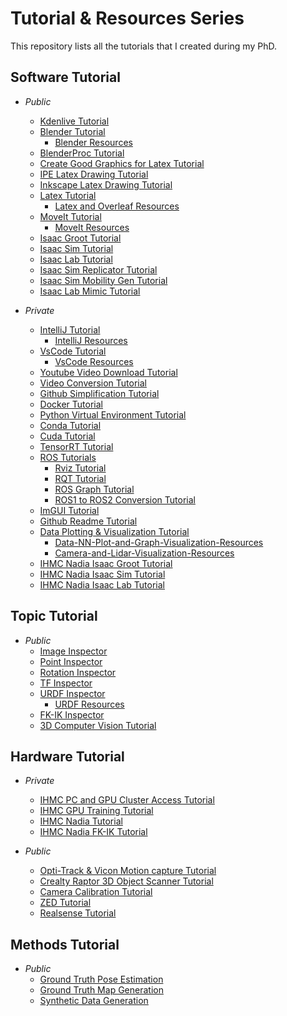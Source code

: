 # Tutorial & Resources Series
This repository lists all the tutorials that I created during my PhD.

## Software Tutorial
- *Public*
  - [Kdenlive Tutorial](https://github.com/ArghyaChatterjee/Kdenlive-Tutorial)
  - [Blender Tutorial](https://github.com/ArghyaChatterjee/Blender-Tutorial)
    - [Blender Resources](https://github.com/ArghyaChatterjee/Blender-Resources)
  - [BlenderProc Tutorial]()
  - [Create Good Graphics for Latex Tutorial](https://github.com/ArghyaChatterjee/Create-Good-Graphics-for-Latex-Tutorial)
  - [IPE Latex Drawing Tutorial](https://github.com/ArghyaChatterjee/IPE-Latex-Drawing-Tutorial)
  - [Inkscape Latex Drawing Tutorial](https://github.com/ArghyaChatterjee/Inkscape-Latex-Drawing-Tutorial)
  - [Latex Tutorial](https://github.com/ArghyaChatterjee/Latex-and-Overleaf-Tutorial)
    - [Latex and Overleaf Resources](https://github.com/ArghyaChatterjee/Latex-and-Overleaf-Resources) 
  - [MoveIt Tutorial](https://github.com/ArghyaChatterjee/MoveIt-Tutorial)
    - [MoveIt Resources](https://github.com/ArghyaChatterjee/MoveIt-Resources) 
  - [Isaac Groot Tutorial](https://github.com/ArghyaChatterjee/Isaac-Groot-Tutorial) 
  - [Isaac Sim Tutorial](https://github.com/ShalikAI/Isaac-Sim-Tutorial)
  - [Isaac Lab Tutorial](https://github.com/ArghyaChatterjee/Isaac-Lab-Tutorial)
  - [Isaac Sim Replicator Tutorial](https://github.com/ShalikAI/Isaac-Sim-Replicator-Tutorial)
  - [Isaac Sim Mobility Gen Tutorial](https://github.com/ShalikAI/Isaac-Sim-Mobility-Gen-Tutorial)
  - [Isaac Lab Mimic Tutorial](https://github.com/ArghyaChatterjee/Isaac-Lab-Mimic-Tutorial)

- *Private*
  - [IntelliJ Tutorial]()
    - [IntelliJ Resources]()
  - [VsCode Tutorial]()
    - [VsCode Resources]()
  - [Youtube Video Download Tutorial](https://github.com/ArghyaChatterjee/Youtube-Video-Download-Tutorial)
  - [Video Conversion Tutorial](https://github.com/ArghyaChatterjee/Video-Conversion-Tutorial)
  - [Github Simplification Tutorial](https://github.com/ArghyaChatterjee/Github-Simplification-Tutorial)
  - [Docker Tutorial](https://github.com/ArghyaChatterjee/Docker-Tutorial)
  - [Python Virtual Environment Tutorial](https://github.com/ArghyaChatterjee/Python-Virtual-Environment-Tutorial)
  - [Conda Tutorial](https://github.com/ArghyaChatterjee/Conda-Tutorial)
  - [Cuda Tutorial](https://github.com/ArghyaChatterjee/Cuda-Tutorial)
  - [TensorRT Tutorial](https://github.com/ArghyaChatterjee/TensorRT-Tutorial)
  - [ROS Tutorials](https://github.com/robosavvy/ROS_Tutorials)
    - [Rviz Tutorial](https://github.com/ArghyaChatterjee/Rviz-Tutorial)
    - [RQT Tutorial](https://github.com/ArghyaChatterjee/RQT-Tutorial)
    - [ROS Graph Tutorial](https://github.com/ArghyaChatterjee/ROS-Graph-Tutorial)
    - [ROS1 to ROS2 Conversion Tutorial](https://github.com/ArghyaChatterjee/ROS1-to-ROS2-Conversion-Tutorial)
  - [ImGUI Tutorial](https://github.com/ArghyaChatterjee/ImGUI-Tutorial)
  - [Github Readme Tutorial](https://github.com/ArghyaChatterjee/Github-Readme-Tutorial)
  - [Data Plotting & Visualization Tutorial](https://github.com/ArghyaChatterjee/Data-Plotting-Visualization-Tutorial)
    - [Data-NN-Plot-and-Graph-Visualization-Resources](https://github.com/ArghyaChatterjee/Data-NN-Plot-and-Graph-Visualization-Resources)
    - [Camera-and-Lidar-Visualization-Resources](https://github.com/ArghyaChatterjee/Camera-and-Lidar-Visualization-Resources)
  - [IHMC Nadia Isaac Groot Tutorial](https://github.com/ArghyaChatterjee/IHMC-Nadia-Isaac-Groot-Tutorial) 
  - [IHMC Nadia Isaac Sim Tutorial](https://github.com/ArghyaChatterjee/IHMC-Nadia-Isaac-Sim-Tutorial)
  - [IHMC Nadia Isaac Lab Tutorial](https://github.com/ArghyaChatterjee/IHMC-Nadia-Isaac-Lab-Tutorial)

## Topic Tutorial
- *Public*
  - [Image Inspector](https://github.com/ArghyaChatterjee/image-inspector)
  - [Point Inspector](https://github.com/ArghyaChatterjee/point-inspector)
  - [Rotation Inspector](https://github.com/ArghyaChatterjee/Rotation-Inspector)
  - [TF Inspector](https://github.com/ArghyaChatterjee/TF-Inspector)
  - [URDF Inspector](https://github.com/ArghyaChatterjee/URDF-Inspector)
    - [URDF Resources](https://github.com/ArghyaChatterjee/URDF-Resources) 
  - [FK-IK Inspector](https://github.com/ArghyaChatterjee/IK-Inspector)
  - [3D Computer Vision Tutorial](https://github.com/mint-lab/3dv_tutorial) 

## Hardware Tutorial
- *Private*
  - [IHMC PC and GPU Cluster Access Tutorial](https://github.com/ArghyaChatterjee/IHMC-PC-and-GPU-Cluster-Access-Tutorial)
  - [IHMC GPU Training Tutorial](https://github.com/ArghyaChatterjee/IHMC-GPU-Training-Tutorial)
  - [IHMC Nadia Tutorial](https://github.com/ArghyaChatterjee/IHMC-Nadia-Tutorial)
  - [IHMC Nadia FK-IK Tutorial](https://github.com/ArghyaChatterjee/IHMC-Nadia-FK-IK-Tutorial)

- *Public*
  - [Opti-Track & Vicon Motion capture Tutorial](https://github.com/ArghyaChatterjee/Optitrack-and-Vicon-Mocap-Tutorial)
  - [Crealty Raptor 3D Object Scanner Tutorial](https://github.com/ArghyaChatterjee/Creality-Raptor-Scanner-Tutorial)
  - [Camera Calibration Tutorial](https://github.com/ArghyaChatterjee/Camera-Calibration-Tutorial)
  - [ZED Tutorial](https://github.com/ArghyaChatterjee/ZED-Tutorial)
  - [Realsense Tutorial](https://github.com/ArghyaChatterjee/Realsense-Tutorial)

## Methods Tutorial
- *Public*
  - [Ground Truth Pose Estimation](https://github.com/ArghyaChatterjee/Ground-Truth-Pose-Estimation)
  - [Ground Truth Map Generation](https://github.com/ArghyaChatterjee/Ground-Truth-Map-Generation)
  - [Synthetic Data Generation](https://github.com/ArghyaChatterjee/Synthetic-Data-Generation)
